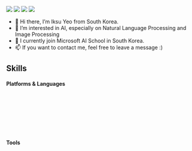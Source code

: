 <a href='https://www.linkedin.com/in/iksu-yeo-b4830315a/' target='_blank'><img src="https://img.shields.io/badge/linkedin-0A66C2?style=for-the-badge&logo=linkedin&logoColor=white"/></a>
<a href="https://mail.google.com/" target='_blank'><img src="https://img.shields.io/badge/iksuyeo@gmail.com-EA4335?style=for-the-badge&logo=gmail&logoColor=white"/></a>
<a href="https://www.instagram.com/ik._.su/" target='_blank'><img src="https://img.shields.io/badge/instagram-E4405F?style=for-the-badge&logo=instagram&logoColor=white"/></a>
<a href="https://www.facebook.com/iksu.yeo" target='_blank'><img src="https://img.shields.io/badge/facebook-1877F2?style=for-the-badge&logo=facebook&logoColor=white"/></a>
- 👋 Hi there, I’m Iksu Yeo from South Korea.
- 👀 I’m interested in AI, especially on Natural Language Processing and Image Processing 
- 🌱 I currently join Microsoft AI School in South Korea. 
- 📫 If you want to contact me, feel free to leave a message :)

## Skills

#### Platforms & Languages
<br>
<br>
<br>
<br>
<br>
<br>

#### Tools
<br>
<br>
<br>
<br>
<br>
<br>


<!---![Iksu's GitHub stats](https://github-readme-stats.vercel.app/api?username=yeoiksu&show_icons=true&theme=buefy)--->
